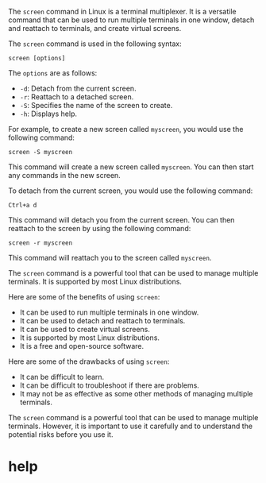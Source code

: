 The `screen` command in Linux is a terminal multiplexer. It is a versatile command that can be used to run multiple terminals in one window, detach and reattach to terminals, and create virtual screens.

The `screen` command is used in the following syntax:

```
screen [options]
```

The `options` are as follows:

* `-d`: Detach from the current screen.
* `-r`: Reattach to a detached screen.
* `-S`: Specifies the name of the screen to create.
* `-h`: Displays help.

For example, to create a new screen called `myscreen`, you would use the following command:

```
screen -S myscreen
```

This command will create a new screen called `myscreen`. You can then start any commands in the new screen.

To detach from the current screen, you would use the following command:

```
Ctrl+a d
```

This command will detach you from the current screen. You can then reattach to the screen by using the following command:

```
screen -r myscreen
```

This command will reattach you to the screen called `myscreen`.

The `screen` command is a powerful tool that can be used to manage multiple terminals. It is supported by most Linux distributions.

Here are some of the benefits of using `screen`:

* It can be used to run multiple terminals in one window.
* It can be used to detach and reattach to terminals.
* It can be used to create virtual screens.
* It is supported by most Linux distributions.
* It is a free and open-source software.

Here are some of the drawbacks of using `screen`:

* It can be difficult to learn.
* It can be difficult to troubleshoot if there are problems.
* It may not be as effective as some other methods of managing multiple terminals.

The `screen` command is a powerful tool that can be used to manage multiple terminals. However, it is important to use it carefully and to understand the potential risks before you use it.



# help 

```

```
